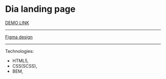 # Dia landing page

[DEMO LINK](https://yaroslavmakarov.github.io/layout_dia/)
***
[Figma design](https://www.figma.com/file/vhfzZ7SqWGkMGd5iCDdBCy/Air-(formerly-Dia)?node-id=0%3A1)
***
Technologies:
* HTML5,
* CSS(SCSS),
* BEM,
